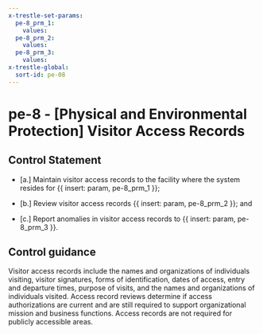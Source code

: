 ```yaml
---
x-trestle-set-params:
  pe-8_prm_1:
    values:
  pe-8_prm_2:
    values:
  pe-8_prm_3:
    values:
x-trestle-global:
  sort-id: pe-08
---
```


# pe-8 - \[Physical and Environmental Protection\] Visitor Access Records

## Control Statement

- \[a.\] Maintain visitor access records to the facility where the system resides for {{ insert: param, pe-8_prm_1 }};

- \[b.\] Review visitor access records {{ insert: param, pe-8_prm_2 }}; and

- \[c.\] Report anomalies in visitor access records to {{ insert: param, pe-8_prm_3 }}.

## Control guidance

Visitor access records include the names and organizations of individuals visiting, visitor signatures, forms of identification, dates of access, entry and departure times, purpose of visits, and the names and organizations of individuals visited. Access record reviews determine if access authorizations are current and are still required to support organizational mission and business functions. Access records are not required for publicly accessible areas.
